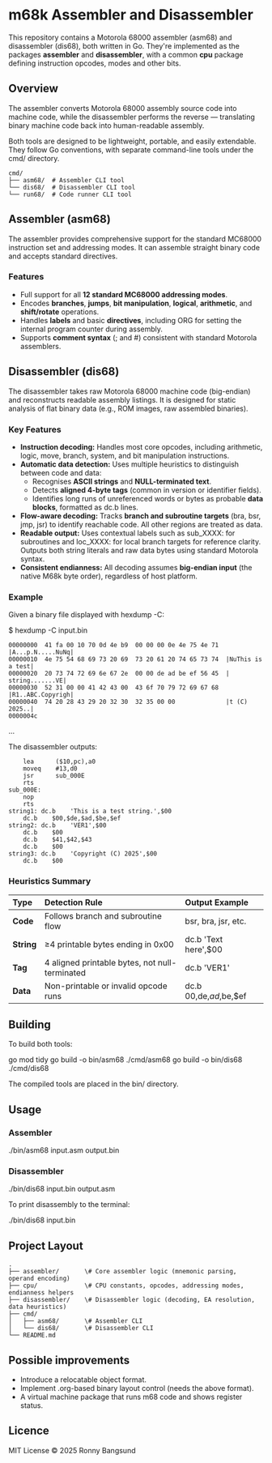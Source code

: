 # m68k Assembler and Disassembler

This repository contains a Motorola 68000 assembler (asm68) and disassembler (dis68), both written in Go. They're implemented as the packages **assembler** and **disassembler**, with a common **cpu** package defining instruction opcodes, modes and other bits.

## Overview

The assembler converts Motorola 68000 assembly source code into machine code, while the disassembler performs the reverse — translating binary machine code back into human-readable assembly.

Both tools are designed to be lightweight, portable, and easily extendable. They follow Go conventions, with separate command-line tools under the cmd/ directory.

```
cmd/
├── asm68/	# Assembler CLI tool
└── dis68/	# Disassembler CLI tool
└── run68/	# Code runner CLI tool
```

## Assembler (asm68)

The assembler provides comprehensive support for the standard MC68000 instruction set and addressing modes. It can assemble straight binary code and accepts standard directives.

### Features

* Full support for all **12 standard MC68000 addressing modes**.
* Encodes **branches**, **jumps**, **bit manipulation**, **logical**, **arithmetic**, and **shift/rotate** operations.
* Handles **labels** and basic **directives**, including ORG for setting the internal program counter during assembly.
* Supports **comment syntax** (; and \#) consistent with standard Motorola assemblers.

## Disassembler (dis68)

The disassembler takes raw Motorola 68000 machine code (big-endian) and reconstructs readable assembly listings. It is designed for static analysis of flat binary data (e.g., ROM images, raw assembled binaries).

### Key Features

* **Instruction decoding:** Handles most core opcodes, including arithmetic, logic, move, branch, system, and bit manipulation instructions.
* **Automatic data detection:** Uses multiple heuristics to distinguish between code and data:
  * Recognises **ASCII strings** and **NULL-terminated text**.
  * Detects **aligned 4-byte tags** (common in version or identifier fields).
  * Identifies long runs of unreferenced words or bytes as probable **data blocks**, formatted as dc.b lines.
* **Flow-aware decoding:** Tracks **branch and subroutine targets** (bra, bsr, jmp, jsr) to identify reachable code. All other regions are treated as data.
* **Readable output:** Uses contextual labels such as sub\_XXXX: for subroutines and loc\_XXXX: for local branch targets for reference clarity. Outputs both string literals and raw data bytes using standard Motorola syntax.
* **Consistent endianness:** All decoding assumes **big-endian input** (the native M68k byte order), regardless of host platform.

### **Example**

Given a binary file displayed with hexdump \-C:

$ hexdump -C input.bin

```
00000000  41 fa 00 10 70 0d 4e b9  00 00 00 0e 4e 75 4e 71  |A...p.N.....NuNq|
00000010  4e 75 54 68 69 73 20 69  73 20 61 20 74 65 73 74  |NuThis is a test|
00000020  20 73 74 72 69 6e 67 2e  00 00 de ad be ef 56 45  | string.......VE|
00000030  52 31 00 00 41 42 43 00  43 6f 70 79 72 69 67 68  |R1..ABC.Copyrigh|
00000040  74 20 28 43 29 20 32 30  32 35 00 00              |t (C) 2025..|
0000004c
```

...

The disassembler outputs:

```
    lea      ($10,pc),a0
    moveq    #13,d0
    jsr      sub_000E
    rts
sub_000E:
    nop
    rts
string1: dc.b    'This is a test string.',$00
    dc.b    $00,$de,$ad,$be,$ef
string2: dc.b    'VER1',$00
    dc.b    $00
    dc.b    $41,$42,$43
    dc.b    $00
string3: dc.b    'Copyright (C) 2025',$00
    dc.b    $00
```

### **Heuristics Summary**

| Type | Detection Rule | Output Example |
| :---- | :---- | :---- |
| **Code** | Follows branch and subroutine flow | bsr, bra, jsr, etc. |
| **String** | ≥4 printable bytes ending in 0x00 | dc.b 'Text here',$00 |
| **Tag** | 4 aligned printable bytes, not null-terminated | dc.b 'VER1' |
| **Data** | Non-printable or invalid opcode runs | dc.b $00,$de,$ad,$be,$ef |

## **Building**

To build both tools:

go mod tidy
go build \-o bin/asm68 ./cmd/asm68
go build \-o bin/dis68 ./cmd/dis68

The compiled tools are placed in the bin/ directory.

## **Usage**

### **Assembler**

./bin/asm68 input.asm output.bin

### **Disassembler**

./bin/dis68 input.bin output.asm

To print disassembly to the terminal:

./bin/dis68 input.bin

## **Project Layout**

```
.
├── assembler/       \# Core assembler logic (mnemonic parsing, operand encoding)
├── cpu/             \# CPU constants, opcodes, addressing modes, endianness helpers
├── disassembler/    \# Disassembler logic (decoding, EA resolution, data heuristics)
├── cmd/
│   ├── asm68/       \# Assembler CLI
│   └── dis68/       \# Disassembler CLI
└── README.md
````

## Possible improvements

* Introduce a relocatable object format.
* Implement .org-based binary layout control (needs the above format).
* A virtual machine package that runs m68 code and shows register status.

## **Licence**

MIT License © 2025 Ronny Bangsund